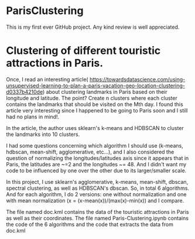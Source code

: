 # ParisClustering
This is my first ever GitHub project. Any kind review is well appreciated.

# Clustering of different touristic attractions in Paris.

Once, I read an interesting article( https://towardsdatascience.com/using-unsupervised-learning-to-plan-a-paris-vacation-geo-location-clustering-d0337b4210de) about clustering landmarks in Paris based on their longitude and latitude. The point? Create n clusters where each cluster contains the landmarks that should be visited on the Mth day. I found this article very interesting since I happened to be going to Paris soon and I still had no plans in mind!.

In the article, the author uses sklearn's k-means and HDBSCAN to cluster the landmarks into 10 clusters.

I had some questions concerning which algorithm I should use (k-means, hdbscan, mean-shift, agglomerative, etc...), and I also considered the question of normalizing the longitudes/latitudes axis since it appears that in Paris, the latitudes are ~=2 and the longitudes ~= 48. And I didn't want my code to be influenced by one over the other due to its larger/smaller scale.

In this project, I use sklearn's agglomerative, k-means, mean-shift, dbscan, spectral clustering, as well as HDBSCAN's dbscan. So, in total 6 algorithms. And for each algorithm, I do 2 versions: one without normalization and one with mean normalization (x = (x-mean(x))/(max(x)-min(x)) and I compare.

The file named doc.kml contains the data of the touristic attractions in Paris as well as their coordinates.
The file named Paris-Clustering.ipynb contains the code of the 6 algorithms and the code that extracts the data from doc.kml


